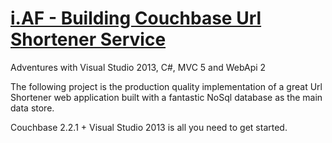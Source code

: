  
<a href="http://i.af">i.AF  - Building Couchbase
Url Shortener Service</a>
=================================================
Adventures with Visual Studio 2013, C#, MVC 5 and WebApi 2

The following project is the production quality implementation 
of a great Url Shortener web application built with a fantastic NoSql 
database as the main data store.

Couchbase 2.2.1 + Visual Studio 2013 is all you need to get started.

